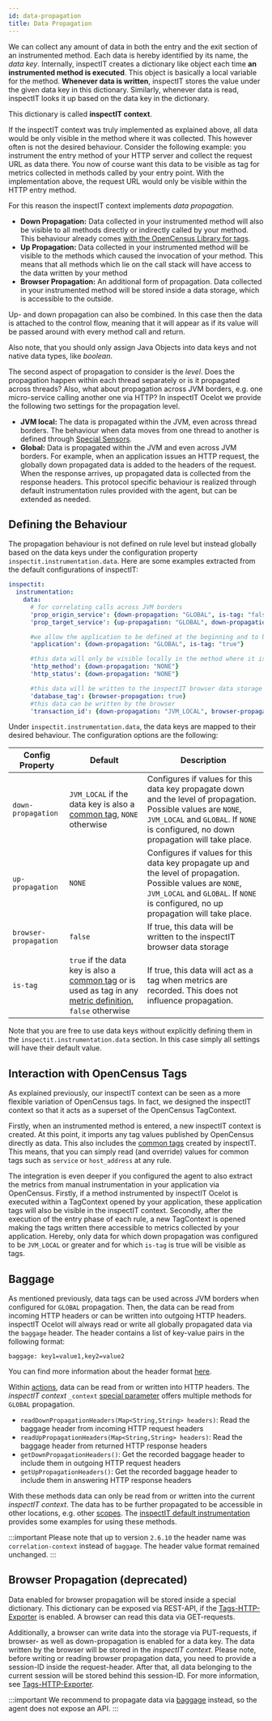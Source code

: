 ```yaml
---
id: data-propagation
title: Data Propagation
---
```


We can collect any amount of data in both the entry and the exit section of an instrumented method. 
Each data is hereby identified by its name, the _data key_.
Internally, inspectIT creates a dictionary like object each time **an instrumented method is executed**. 
This object is basically a local variable for the method. **Whenever data is written**, inspectIT stores the value 
under the given data key in this dictionary. Similarly, whenever data is read, inspectIT looks it up based on the 
data key in the dictionary. 

This dictionary is called **inspectIT context**.

If the inspectIT context was truly implemented as explained above, all data would be only visible in the method where it was collected. 
This however often is not the desired behaviour.
Consider the following example: you instrument the entry method of your HTTP server and collect the request URL as data there. 
You now of course want this data to be visible as tag for metrics collected in methods called by your entry point. 
With the implementation above, the request URL would only be visible within the HTTP entry method.

For this reason the inspectIT context implements _data propagation_.

* **Down Propagation:** Data collected in your instrumented method will also be visible to all methods directly 
  or indirectly called by your method. This behaviour already comes [with the OpenCensus Library for tags](https://opencensus.io/tag/#propagation).
* **Up Propagation:** Data collected in your instrumented method will be visible to the methods which caused the 
  invocation of your method. This means that all methods which lie on the call stack will have access to the data written by your method
* **Browser Propagation:** An additional form of propagation. Data collected in your instrumented method will be 
  stored inside a data storage, which is accessible to the outside. 

Up- and down propagation can also be combined. In this case then the data is attached to the control flow, 
meaning that it will appear as if its value will be passed around with every method call and return.

Also note, that you should only assign Java Objects into data keys and not native data types, like _boolean_.

The second aspect of propagation to consider is the _level_. Does the propagation happen within each thread separately 
or is it propagated across threads? Also, what about propagation across JVM borders, e.g. one micro-service 
calling another one via HTTP? In inspectIT Ocelot we provide the following two settings for the propagation level.

* **JVM local:** The data is propagated within the JVM, even across thread borders. The behaviour when data moves from one thread to another is defined through [Special Sensors](instrumentation/special-sensors.md).
* **Global:** Data is propagated within the JVM and even across JVM borders. For example, when an application issues an HTTP request, the globally down propagated data is added to the headers of the request. When the response arrives, up propagated data is collected from the response headers. This protocol specific behaviour is realized through default instrumentation rules provided with the agent, but can be extended as needed.

## Defining the Behaviour

The propagation behaviour is not defined on rule level but instead globally based on the data keys under the configuration
property `inspectit.instrumentation.data`. Here are some examples extracted from the default configurations of inspectIT:

```yaml
inspectit:
  instrumentation:
    data:
      # for correlating calls across JVM borders
      'prop_origin_service': {down-propagation: "GLOBAL", is-tag: "false"}
      'prop_target_service': {up-propagation: "GLOBAL", down-propagation: "JVM_LOCAL", is-tag: "false"}

      #we allow the application to be defined at the beginning and to be down propagated from there
      'application': {down-propagation: "GLOBAL", is-tag: "true"}

      #this data will only be visible locally in the method where it is collected
      'http_method': {down-propagation: "NONE"}
      'http_status': {down-propagation: "NONE"}

      #this data will be written to the inspectIT browser data storage
      'database_tag': {browser-propagation: true}
      #this data can be written by the browser
      'transaction_id': {down-propagation: "JVM_LOCAL", browser-propagation: true}
```

Under `inspectit.instrumentation.data`, the data keys are mapped to their desired behaviour.
The configuration options are the following:

| Config Property       | Default                                                                                                                                                          | Description                                                                                                                                                                                             |
|-----------------------|------------------------------------------------------------------------------------------------------------------------------------------------------------------|---------------------------------------------------------------------------------------------------------------------------------------------------------------------------------------------------------|
| `down-propagation`    | `JVM_LOCAL` if the data key is also a [common tag](metrics/common-tags.md), `NONE` otherwise                                                                     | Configures if values for this data key propagate down and the level of propagation. Possible values are `NONE`, `JVM_LOCAL` and `GLOBAL`. If `NONE` is configured, no down propagation will take place. | 
| `up-propagation`      | `NONE`                                                                                                                                                           | Configures if values for this data key propagate up and the level of propagation. Possible values are `NONE`, `JVM_LOCAL` and `GLOBAL`. If `NONE` is configured, no up propagation will take place.     | 
| `browser-propagation` | `false`                                                                                                                                                          | If true, this data will be written to the inspectIT browser data storage                                                                                                                                | 
| `is-tag`              | `true` if the data key is also a [common tag](metrics/common-tags.md) or is used as tag in any [metric definition](metrics/custom-metrics.md), `false` otherwise | If true, this data will act as a tag when metrics are recorded. This does not influence propagation.                                                                                                    | 

Note that you are free to use data keys without explicitly defining them in the `inspectit.instrumentation.data` section. 
In this case simply all settings will have their default value.

## Interaction with OpenCensus Tags

As explained previously, our inspectIT context can be seen as a more flexible variation of OpenCensus tags. 
In fact, we designed the inspectIT context so that it acts as a superset of the OpenCensus TagContext.

Firstly, when an instrumented method is entered, a new inspectIT context is created. 
At this point, it imports any tag values published by OpenCensus directly as data. 
This also includes the [common tags](metrics/common-tags.md) created by inspectIT. This means, that you can simply read (and override) 
values for common tags such as `service` or `host_address` at any rule.

The integration is even deeper if you configured the agent to also extract the metrics from manual instrumentation 
in your application via OpenCensus.
Firstly, if a method instrumented by inspectIT Ocelot is executed within a TagContext opened by your application,
these application tags will also be visible in the inspectIT context. Secondly, after the execution of the entry phase 
of each rule, a new TagContext is opened making the tags written there accessible to metrics collected by your application. 
Hereby, only data for which down propagation was configured to be `JVM_LOCAL` or greater and for which `is-tag` is true 
will be visible as tags.

## Baggage

As mentioned previously, data tags can be used across JVM borders when configured for `GLOBAL` propagation.
Then, the data can be read from incoming HTTP headers or can be written into outgoing HTTP headers.
inspectIT Ocelot will always read or write all globally propagated data via the `baggage` header.
The header contains a list of key-value pairs in the following format:

```
baggage: key1=value1,key2=value2
```

You can find more information about the header format [here](https://github.com/w3c/baggage/blob/main/baggage/HTTP_HEADER_FORMAT.md).

Within [actions](instrumentation/actions.md), data can be read from or written into HTTP headers. 
The _inspectIT context_ `_context` [special parameter](instrumentation/actions.md#special-parameter) offers 
multiple methods for `GLOBAL` propagation. 

- `readDownPropagationHeaders(Map<String,String> headers)`: Read the baggage header from incoming HTTP request headers
- `readUpPropagationHeaders(Map<String,String> headers)`: Read the baggage header from returned HTTP response headers
- `getDownPropagationHeaders()`: Get the recorded baggage header to include them in outgoing HTTP request headers 
- `getUpPropagationHeaders()`: Get the recorded baggage header to include them in answering HTTP response headers

With these methods data can only be read from or written into the current _inspectIT context_. The data has to be further propagated
to be accessible in other locations, e.g. other [scopes](instrumentation/scopes.md).
The [inspectIT default instrumentation](https://github.com/inspectIT/inspectit-ocelot/tree/master/inspectit-ocelot-config/src/main/resources/rocks/inspectit/ocelot/config/default/instrumentation/actions/http) provides some examples for using these methods.

:::important
Please note that up to version `2.6.10` the header name was `correlation-context` instead of `baggage`. The header value format remained unchanged.
:::

## Browser Propagation (deprecated)

<!-- 
Please rework (or remove) browser propagation, so it is no longer possible to speak with the agent from outside
See: https://github.com/inspectIT/inspectit-ocelot/issues/1703
-->

Data enabled for browser propagation will be stored inside a special dictionary.
This dictionary can be exposed via REST-API, if the [Tags-HTTP-Exporter](tags/tags-exporters.md#http-exporter) is enabled.
A browser can read this data via GET-requests.

Additionally, a browser can write data into the storage via PUT-requests, if browser- as well as down-propagation is 
enabled for a data key. The data written by the browser will be stored in the _inspectIT context_.
Please note, before writing or reading browser propagation data, you need to provide a session-ID inside the request-header.
After that, all data belonging to the current session will be stored behind this session-ID.
For more information, see [Tags-HTTP-Exporter](tags/tags-exporters.md#http-exporter).

:::important
We recommend to propagate data via [baggage](#baggage) instead, so the agent does not expose an API.
:::
